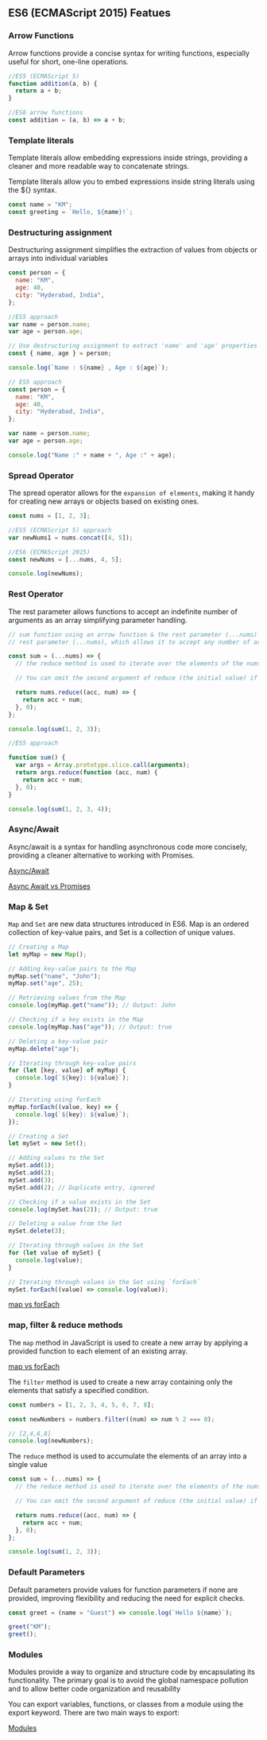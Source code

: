## ES6 (ECMAScript 2015) Featues

### Arrow Functions

Arrow functions provide a concise syntax for writing functions, especially useful for short, one-line operations.

```js
//ES5 (ECMAScript 5)
function addition(a, b) {
  return a + b;
}

//ES6 arrow functions
const addition = (a, b) => a + b;
```

### Template literals

Template literals allow embedding expressions inside strings, providing a cleaner and more readable way to concatenate strings.

Template literals allow you to embed expressions inside string literals using the ${} syntax.

```js
const name = "KM";
const greeting = `Hello, ${name}!`;
```

### Destructuring assignment

Destructuring assignment simplifies the extraction of values from objects or arrays into individual variables

```js
const person = {
  name: "KM",
  age: 40,
  city: "Hyderabad, India",
};

//ES5 approach
var name = person.name;
var age = person.age;

// Use destructuring assignment to extract 'name' and 'age' properties from the 'person' object
const { name, age } = person;

console.log(`Name : ${name} , Age : ${age}`);
```

```js
// ES5 approach
const person = {
  name: "KM",
  age: 40,
  city: "Hyderabad, India",
};

var name = person.name;
var age = person.age;

console.log("Name :" + name + ", Age :" + age);
```

### Spread Operator

The spread operator allows for the `expansion of elements`, making it handy for creating new arrays or objects based on existing ones.

```js
const nums = [1, 2, 3];

//ES5 (ECMAScript 5) approach
var newNums1 = nums.concat([4, 5]);

//ES6 (ECMAScript 2015)
const newNums = [...nums, 4, 5];

console.log(newNums);
```

### Rest Operator

The rest parameter allows functions to accept an indefinite number of arguments as an array simplifying parameter handling.

```js
// sum function using an arrow function & the rest parameter (...nums)
// rest parameter (...nums), which allows it to accept any number of arguments and store them as an array called nums

const sum = (...nums) => {
  // the reduce method is used to iterate over the elements of the nums array, accumulating their sum. The initial value of the accumulator (acc) is set to 0.

  // You can omit the second argument of reduce (the initial value) if you're confident that the array nums will always have at least one element

  return nums.reduce((acc, num) => {
    return acc + num;
  }, 0);
};

console.log(sum(1, 2, 3));
```

```js
//ES5 approach

function sum() {
  var args = Array.prototype.slice.call(arguments);
  return args.reduce(function (acc, num) {
    return acc + num;
  }, 0);
}

console.log(sum(1, 2, 3, 4));
```

### Async/Await

Async/await is a syntax for handling asynchronous code more concisely, providing a cleaner alternative
to working with Promises.

[Async/Await](../async-programming/ReadMe.md#asyncawait)

[Async Await vs Promises](../async-programming/ReadMe.md#asyncawait-vs-promises)

### Map & Set

`Map` and `Set` are new data structures introduced in ES6. Map is an ordered collection of key-value pairs, and Set is a collection of unique values.

```js
// Creating a Map
let myMap = new Map();

// Adding key-value pairs to the Map
myMap.set("name", "John");
myMap.set("age", 25);

// Retrieving values from the Map
console.log(myMap.get("name")); // Output: John

// Checking if a key exists in the Map
console.log(myMap.has("age")); // Output: true

// Deleting a key-value pair
myMap.delete("age");

// Iterating through key-value pairs
for (let [key, value] of myMap) {
  console.log(`${key}: ${value}`);
}

// Iterating using forEach
myMap.forEach((value, key) => {
  console.log(`${key}: ${value}`);
});
```

```js
// Creating a Set
let mySet = new Set();

// Adding values to the Set
mySet.add(1);
mySet.add(2);
mySet.add(3);
mySet.add(2); // Duplicate entry, ignored

// Checking if a value exists in the Set
console.log(mySet.has(2)); // Output: true

// Deleting a value from the Set
mySet.delete(3);

// Iterating through values in the Set
for (let value of mySet) {
  console.log(value);
}

// Iterating through values in the Set using `forEach`
mySet.forEach((value) => console.log(value));
```

[map vs forEach](../examples/ReadMe.md#map-vs-foreach)

### map, filter & reduce methods

The `map` method in JavaScript is used to create a new array by applying a provided function to each element of an existing array.

[map vs forEach](../examples/ReadMe.md#map-vs-foreach)

The `filter` method is used to create a new array containing only the elements that satisfy a specified condition.

```js
const numbers = [1, 2, 3, 4, 5, 6, 7, 8];

const newNumbers = numbers.filter((num) => num % 2 === 0);

// [2,4,6,8]
console.log(newNumbers);
```

The `reduce` method is used to accumulate the elements of an array into a single value

```js
const sum = (...nums) => {
  // the reduce method is used to iterate over the elements of the nums array, accumulating their sum. The initial value of the accumulator (acc) is set to 0.

  // You can omit the second argument of reduce (the initial value) if you're confident that the array nums will always have at least one element

  return nums.reduce((acc, num) => {
    return acc + num;
  }, 0);
};

console.log(sum(1, 2, 3));
```

### Default Parameters

Default parameters provide values for function parameters if none are provided, improving flexibility and reducing the need for explicit checks.

```js
const greet = (name = "Guest") => console.log(`Hello ${name}`);

greet("KM");
greet();
```

### Modules

Modules provide a way to organize and structure code by encapsulating its functionality. The primary goal is to avoid the global namespace pollution and to allow better code organization and reusability

You can export variables, functions, or classes from a module using the export keyword. There are two main ways to export:

[Modules](../modules/ReadMe.md)
